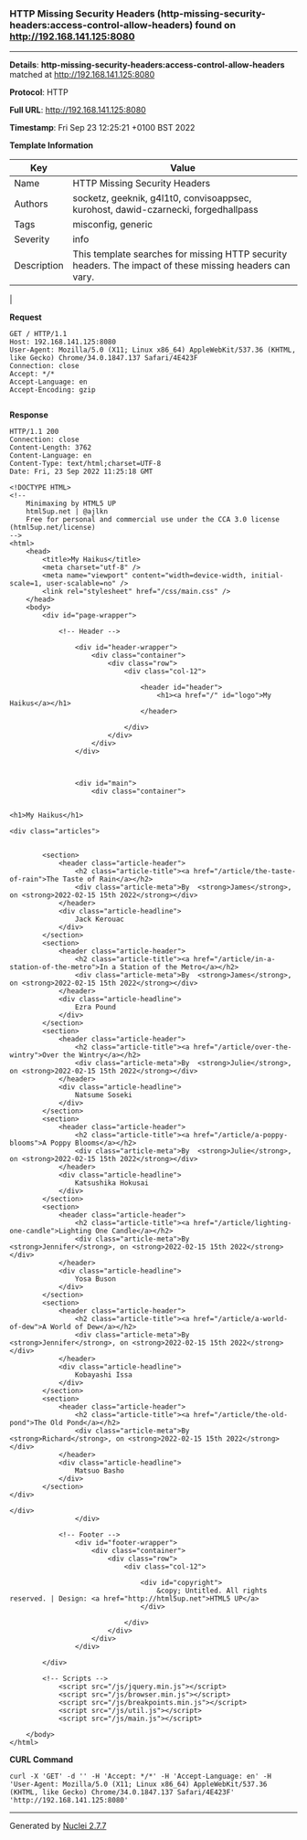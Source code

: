 ### HTTP Missing Security Headers (http-missing-security-headers:access-control-allow-headers) found on http://192.168.141.125:8080
---
**Details**: **http-missing-security-headers:access-control-allow-headers**  matched at http://192.168.141.125:8080

**Protocol**: HTTP

**Full URL**: http://192.168.141.125:8080

**Timestamp**: Fri Sep 23 12:25:21 +0100 BST 2022

**Template Information**

| Key | Value |
|---|---|
| Name | HTTP Missing Security Headers |
| Authors | socketz, geeknik, g4l1t0, convisoappsec, kurohost, dawid-czarnecki, forgedhallpass |
| Tags | misconfig, generic |
| Severity | info |
| Description | This template searches for missing HTTP security headers. The impact of these missing headers can vary.
 |

**Request**
```http
GET / HTTP/1.1
Host: 192.168.141.125:8080
User-Agent: Mozilla/5.0 (X11; Linux x86_64) AppleWebKit/537.36 (KHTML, like Gecko) Chrome/34.0.1847.137 Safari/4E423F
Connection: close
Accept: */*
Accept-Language: en
Accept-Encoding: gzip


```

**Response**
```http
HTTP/1.1 200 
Connection: close
Content-Length: 3762
Content-Language: en
Content-Type: text/html;charset=UTF-8
Date: Fri, 23 Sep 2022 11:25:18 GMT

<!DOCTYPE HTML>
<!--
	Minimaxing by HTML5 UP
	html5up.net | @ajlkn
	Free for personal and commercial use under the CCA 3.0 license (html5up.net/license)
-->
<html>
	<head>
		<title>My Haikus</title>
		<meta charset="utf-8" />
		<meta name="viewport" content="width=device-width, initial-scale=1, user-scalable=no" />
		<link rel="stylesheet" href="/css/main.css" />
	</head>
	<body>
		<div id="page-wrapper">

			<!-- Header -->
			
				<div id="header-wrapper">
					<div class="container">
						<div class="row">
							<div class="col-12">

								<header id="header">
									<h1><a href="/" id="logo">My Haikus</a></h1>
								</header>

							</div>
						</div>
					</div>
				</div>
				

			
				<div id="main">
					<div class="container">
	

<h1>My Haikus</h1>

<div class="articles">


		<section>
			<header class="article-header">
				<h2 class="article-title"><a href="/article/the-taste-of-rain">The Taste of Rain</a></h2>
				<div class="article-meta">By  <strong>James</strong>, on <strong>2022-02-15 15th 2022</strong></div>
			</header>
			<div class="article-headline">
				Jack Kerouac
			</div>
		</section>
		<section>
			<header class="article-header">
				<h2 class="article-title"><a href="/article/in-a-station-of-the-metro">In a Station of the Metro</a></h2>
				<div class="article-meta">By  <strong>James</strong>, on <strong>2022-02-15 15th 2022</strong></div>
			</header>
			<div class="article-headline">
				Ezra Pound
			</div>
		</section>
		<section>
			<header class="article-header">
				<h2 class="article-title"><a href="/article/over-the-wintry">Over the Wintry</a></h2>
				<div class="article-meta">By  <strong>Julie</strong>, on <strong>2022-02-15 15th 2022</strong></div>
			</header>
			<div class="article-headline">
				Natsume Soseki
			</div>
		</section>
		<section>
			<header class="article-header">
				<h2 class="article-title"><a href="/article/a-poppy-blooms">A Poppy Blooms</a></h2>
				<div class="article-meta">By  <strong>Julie</strong>, on <strong>2022-02-15 15th 2022</strong></div>
			</header>
			<div class="article-headline">
				Katsushika Hokusai
			</div>
		</section>
		<section>
			<header class="article-header">
				<h2 class="article-title"><a href="/article/lighting-one-candle">Lighting One Candle</a></h2>
				<div class="article-meta">By  <strong>Jennifer</strong>, on <strong>2022-02-15 15th 2022</strong></div>
			</header>
			<div class="article-headline">
				Yosa Buson
			</div>
		</section>
		<section>
			<header class="article-header">
				<h2 class="article-title"><a href="/article/a-world-of-dew">A World of Dew</a></h2>
				<div class="article-meta">By  <strong>Jennifer</strong>, on <strong>2022-02-15 15th 2022</strong></div>
			</header>
			<div class="article-headline">
				Kobayashi Issa
			</div>
		</section>
		<section>
			<header class="article-header">
				<h2 class="article-title"><a href="/article/the-old-pond">The Old Pond</a></h2>
				<div class="article-meta">By  <strong>Richard</strong>, on <strong>2022-02-15 15th 2022</strong></div>
			</header>
			<div class="article-headline">
				Matsuo Basho
			</div>
		</section>
</div>

</div>
				</div>

			<!-- Footer -->
				<div id="footer-wrapper">
					<div class="container">
						<div class="row">
							<div class="col-12">

								<div id="copyright">
									&copy; Untitled. All rights reserved. | Design: <a href="http://html5up.net">HTML5 UP</a>
								</div>

							</div>
						</div>
					</div>
				</div>

		</div>

		<!-- Scripts -->
			<script src="/js/jquery.min.js"></script>
			<script src="/js/browser.min.js"></script>
			<script src="/js/breakpoints.min.js"></script>
			<script src="/js/util.js"></script>
			<script src="/js/main.js"></script>

	</body>
</html>

```


**CURL Command**
```
curl -X 'GET' -d '' -H 'Accept: */*' -H 'Accept-Language: en' -H 'User-Agent: Mozilla/5.0 (X11; Linux x86_64) AppleWebKit/537.36 (KHTML, like Gecko) Chrome/34.0.1847.137 Safari/4E423F' 'http://192.168.141.125:8080'
```
---
Generated by [Nuclei 2.7.7](https://github.com/projectdiscovery/nuclei)
